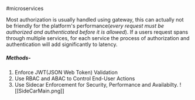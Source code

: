 #microservices

Most authorization is usually handled using gateway, this can actually not be friendly for the platform's performance(_every request must be authorized and authenticated before it is allowed_). If a users request spans through multiple services, for each service the process of authorization and authentication will add significantly to latency.

##### Methods-
1. Enforce JWT(JSON Web Token) Validation 
2. Use RBAC and ABAC to Control End-User Actions 
3. Use Sidecar Enforcement for Security, Performance and Availabilty.
  ![[SideCarMain.png]]

